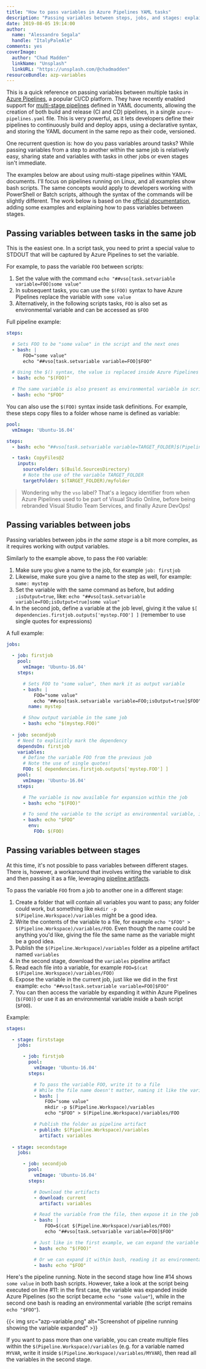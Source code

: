 ```yaml
---
title: "How to pass variables in Azure Pipelines YAML tasks"
description: "Passing variables between steps, jobs, and stages: explained"
date: 2019-08-05 19:14:00
author:
  name: "Alessandro Segala"
  handle: "ItalyPaleAle"
comments: yes
coverImage:
  author: "Chad Madden"
  linkName: "Unsplash"
  linkURL: "https://unsplash.com/@chadmadden"
resourceBundle: azp-variables
---
```


This is a quick reference on passing variables between multiple tasks in [Azure Pipelines](https://azure.com/pipelines), a popular CI/CD platform. They have recently enabled support for [multi-stage pipelines](https://devblogs.microsoft.com/devops/whats-new-with-azure-pipelines/) defined in YAML documents, allowing the creation of both build and release (CI and CD) pipelines, in a single `azure-pipelines.yaml` file. This is very powerful, as it lets developers define their pipelines to continuously build and deploy apps, using a declarative syntax, and storing the YAML document in the same repo as their code, versioned.

One recurrent question is: how do you pass variables around tasks? While passing variables from a step to another within the same job is relatively easy, sharing state and variables with tasks in other jobs or even stages isn't immediate.

The examples below are about using multi-stage pipelines within YAML documents. I'll focus on pipelines running on Linux, and all examples show bash scripts. The same concepts would apply to developers working with PowerShell or Batch scripts, although the syntax of the commands will be slightly different. The work below is based on the [official documentation](https://docs.microsoft.com/en-us/azure/devops/pipelines/process/variables?view=azure-devops&tabs=yaml%2Cbatch#share-variables-across-pipelines), adding some examples and explaining how to pass variables between stages.

## Passing variables between tasks in the same job

This is the easiest one. In a script task, you need to print a special value to STDOUT that will be captured by Azure Pipelines to set the variable.

For example, to pass the variable `FOO` between scripts:

1. Set the value with the command `echo "##vso[task.setvariable variable=FOO]some value"`
1. In subsequent tasks, you can use the `$(FOO)` syntax to have Azure Pipelines replace the variable with `some value`
1. Alternatively, in the following scripts tasks, `FOO` is also set as environmental variable and can be accessed as `$FOO`

Full pipeline example:

````yaml
steps:

  # Sets FOO to be "some value" in the script and the next ones
  - bash: |
      FOO="some value"
      echo "##vso[task.setvariable variable=FOO]$FOO"

  # Using the $() syntax, the value is replaced inside Azure Pipelines before being submitted to the script task
  - bash: echo "$(FOO)"

  # The same variable is also present as environmental variable in scripts; here the variable expansion happens within bash
  - bash: echo "$FOO"
````

You can also use the `$(FOO)` syntax inside task definitions. For example, these steps copy files to a folder whose name is defined as variable:

````yaml
pool:
  vmImage: 'Ubuntu-16.04'

steps:
  - bash: echo "##vso[task.setvariable variable=TARGET_FOLDER]$(Pipeline.Workspace)/target"

  - task: CopyFiles@2
    inputs:
      sourceFolder: $(Build.SourcesDirectory)
      # Note the use of the variable TARGET_FOLDER
      targetFolder: $(TARGET_FOLDER)/myfolder
````

> Wondering why the `vso` label? That's a legacy identifier from when Azure Pipelines used to be part of Visual Studio Online, before being rebranded Visual Studio Team Services, and finally Azure DevOps!

## Passing variables between jobs

Passing variables between jobs *in the same stage* is a bit more complex, as it requires working with output variables.

Similarly to the example above, to pass the `FOO` variable:

1. Make sure you give a name to the job, for example `job: firstjob`
1. Likewise, make sure you give a name to the step as well, for example: `name: mystep`
1. Set the variable with the same command as before, but adding `;isOutput=true`, like: `echo "##vso[task.setvariable variable=FOO;isOutput=true]some value"`
1. In the second job, define a variable at the job level, giving it the value `$[ dependencies.firstjob.outputs['mystep.FOO'] ]` (remember to use single quotes for expressions)

A full example:

````yaml
jobs:
  
  - job: firstjob
    pool:
      vmImage: 'Ubuntu-16.04'
    steps:

      # Sets FOO to "some value", then mark it as output variable
      - bash: |
          FOO="some value"
          echo "##vso[task.setvariable variable=FOO;isOutput=true]$FOO"
        name: mystep

      # Show output variable in the same job
      - bash: echo "$(mystep.FOO)"
  
  - job: secondjob
    # Need to explicitly mark the dependency
    dependsOn: firstjob
    variables:
      # Define the variable FOO from the previous job
      # Note the use of single quotes!
      FOO: $[ dependencies.firstjob.outputs['mystep.FOO'] ]
    pool:
      vmImage: 'Ubuntu-16.04'
    steps:

      # The variable is now available for expansion within the job
      - bash: echo "$(FOO)"

      # To send the variable to the script as environmental variable, it needs to be set in the env dictionary
      - bash: echo "$FOO"
        env:
          FOO: $(FOO)
````

## Passing variables between stages

At this time, it's not possible to pass variables between different stages. There is, however, a workaround that involves writing the variable to disk and then passing it as a file, leveraging [pipeline artifacts](https://docs.microsoft.com/en-us/azure/devops/pipelines/artifacts/pipeline-artifacts?view=azure-devops&tabs=yaml).

To pass the variable `FOO` from a job to another one in a different stage:

1. Create a folder that will contain all variables you want to pass; any folder could work, but something like `mkdir -p $(Pipeline.Workspace)/variables` might be a good idea.
1. Write the contents of the variable to a file, for example `echo "$FOO" > $(Pipeline.Workspace)/variables/FOO`. Even though the name could be anything you'd like, giving the file the same name as the variable might be a good idea.
1. Publish the `$(Pipeline.Workspace)/variables` folder as a pipeline artifact named `variables`
1. In the second stage, download the `variables` pipeline artifact
1. Read each file into a variable, for example `FOO=$(cat $(Pipeline.Workspace)/variables/FOO)`
1. Expose the variable in the current job, just like we did in the first example: `echo "##vso[task.setvariable variable=FOO]$FOO"`
1. You can then access the variable by expanding it within Azure Pipelines (`$(FOO)`) or use it as an environmental variable inside a bash script (`$FOO`).

Example:

````yaml
stages:

  - stage: firststage
    jobs:

      - job: firstjob
        pool:
          vmImage: 'Ubuntu-16.04'
        steps:

          # To pass the variable FOO, write it to a file
          # While the file name doesn't matter, naming it like the variable and putting it inside the $(Pipeline.Workspace)/variables folder could be a good pattern
          - bash: |
              FOO="some value"
              mkdir -p $(Pipeline.Workspace)/variables
              echo "$FOO" > $(Pipeline.Workspace)/variables/FOO

          # Publish the folder as pipeline artifact
          - publish: $(Pipeline.Workspace)/variables
            artifact: variables
  
  - stage: secondstage
    jobs:

      - job: secondjob
        pool:
          vmImage: 'Ubuntu-16.04'
        steps:

          # Download the artifacts
          - download: current
            artifact: variables

          # Read the variable from the file, then expose it in the job
          - bash: |
              FOO=$(cat $(Pipeline.Workspace)/variables/FOO)
              echo "##vso[task.setvariable variable=FOO]$FOO"

          # Just like in the first example, we can expand the variable within Azure Pipelines itself
          - bash: echo "$(FOO)"

          # Or we can expand it within bash, reading it as environmental variable
          - bash: echo "$FOO"
````

Here's the pipeline running. Note in the second stage how line #14 shows `some value` in both bash scripts. However, take a look at the script being executed on line #11: in the first case, the variable was expanded inside Azure Pipelines (so the script became `echo "some value"`), while in the second one bash is reading an environmental variable (the script remains `echo "$FOO"`).

{{< img src="azp-variable.png" alt="Screenshot of pipeline running showing the variable expanded" >}}

If you want to pass more than one variable, you can create multiple files within the `$(Pipeline.Workspace)/variables` (e.g. for a variable named `MYVAR`, write it inside `$(Pipeline.Workspace)/variables/MYVAR`), then read all the variables in the second stage.
